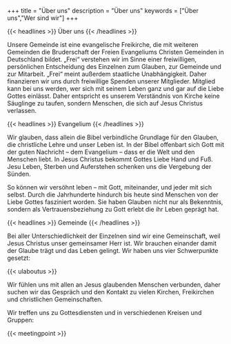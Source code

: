 +++
title = "Über uns"
description = "Über uns"
keywords = ["Über uns","Wer sind wir"]
+++

{{< headlines >}} 
Über uns 
{{< /headlines >}} 

Unsere Gemeinde ist eine evangelische Freikirche, die mit weiteren Gemeinden die Bruderschaft der Freien Evangeliums Christen Gemeinden in Deutschland bildet. „Frei“ verstehen wir im Sinne einer freiwilligen, persönlichen Entscheidung des Einzelnen zum Glauben, zur Gemeinde und zur Mitarbeit. „Frei“ meint außerdem staatliche Unabhängigkeit. Daher finanzieren wir uns durch freiwillige Spenden unserer Mitglieder. Mitglied kann bei uns werden, wer sich mit seinem Leben ganz und gar auf die Liebe Gottes einlässt. Daher entspricht es unserem Verständnis von Kirche keine Säuglinge zu taufen, sondern Menschen, die sich auf Jesus Christus verlassen.

{{< headlines >}} 
Evangelium
{{< /headlines >}} 

Wir glauben, dass allein die Bibel verbindliche Grundlage für den Glauben, die christliche Lehre und unser Leben ist. In der Bibel offenbart sich Gott mit der guten Nachricht – dem Evangelium – dass er die Welt und den Menschen liebt. In Jesus Christus bekommt Gottes Liebe Hand und Fuß. Jesu Leben, Sterben und Auferstehen schenken uns die Vergebung der Sünden.

So können wir versöhnt leben – mit Gott, miteinander, und jeder mit sich selbst. Durch die Jahrhunderte hindurch bis heute sind Menschen von der Liebe Gottes fasziniert worden. Sie haben Glauben nicht nur als Bekenntnis, sondern als Vertrauensbeziehung zu Gott erlebt die ihr Leben geprägt hat.

{{< headlines >}} 
Gemeinde
{{< /headlines >}} 

Bei aller Unterschiedlichkeit der Einzelnen sind wir eine Gemeinschaft, weil Jesus Christus unser gemeinsamer Herr ist. Wir brauchen einander damit der Glaube trägt und das Leben gelingt.
Wir haben uns vier Schwerpunkte gesetzt:

{{< ulaboutus >}}

Wir fühlen uns mit allen an Jesus glaubenden Menschen verbunden, daher suchen wir das Gespräch und den Kontakt zu vielen Kirchen, Freikirchen und christlichen Gemeinschaften.

Wir treffen uns zu Gottesdiensten und in verschiedenen Kreisen und Gruppen:

{{< meetingpoint >}}